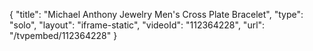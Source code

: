 {
    "title": "Michael Anthony Jewelry Men's Cross Plate Bracelet",
    "type": "solo",
    "layout": "iframe-static",
    "videoId": "112364228",
    "url": "\/tvpembed\/112364228"
}